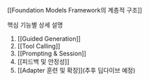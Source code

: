 [[Foundation Models Framework의 계층적 구조]]

핵심 기능별 상세 설명
1. [[Guided Generation]]
2. [[Tool Calling]]
3. [[Prompting & Session]]
4. [[피드백 및 안정성]]
5. [[Adapter 훈련 및 확장]](추후 딥다이브 예정)